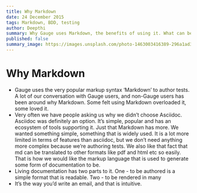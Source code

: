 ```yaml
---
title: Why Markdown
date: 24 December 2015
tags: Markdown, BDD, testing
author: Deepthi
summary: Why Gauge uses Markdown, the benefits of using it. What can be the limitations of using Markdown. Why is it useful for test specification.
published: false
summary_image: https://images.unsplash.com/photo-1463003416389-296a1ad37ca0?ixlib=rb-0.3.5&q=80&fm=jpg&crop=entropy&s=1bed2a6743851633b655ae774c15ac07
---
```


# Why Markdown

- Gauge uses the very popular markup syntax ‘Markdown’ to author tests. A lot of our conversation with Gauge users, and non-Gauge users has been around why Markdown. Some felt using Markdown overloaded it, some loved it.
- Very often we have people asking us why we didn’t choose Asciidoc. Asciidoc was definitely an option. It’s simple, popular and has an ecosystem of tools supporting it. Just that Markdown has more. We wanted something simple, something that is widely used. It is a lot more limited in terms of features than asciidoc, but we don’t need anything more complex because we’re authoring tests. We also like that fact that md can be translated to other formats like pdf and html etc so easily. That is how we would like the markup language that is used to generate some form of documentation to be.
- Living documentation has two parts to it. One - to be authored is a simple format that is readable. Two - to be rendered in many
- It’s the way you’d write an email, and that is intuitive.
